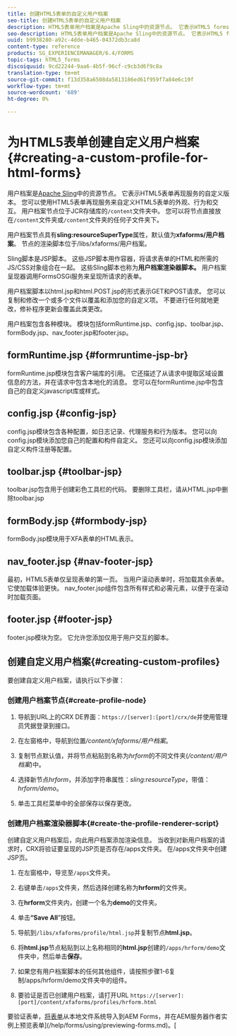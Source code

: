 ```yaml
---
title: 创建HTML5表单的自定义用户档案
seo-title: 创建HTML5表单的自定义用户档案
description: HTML5表单用户档案是Apache Sling中的资源节点。 它表示HTML5 forms Render服务的自定义版本。
seo-description: HTML5表单用户档案是Apache Sling中的资源节点。 它表示HTML5 forms Render服务的自定义版本。
uuid: b9938280-a92c-4dde-b465-04372db3ca8d
content-type: reference
products: SG_EXPERIENCEMANAGER/6.4/FORMS
topic-tags: hTML5_forms
discoiquuid: 9cd22244-9aa6-4b5f-96cf-c9cb3d6f9c8a
translation-type: tm+mt
source-git-commit: f13d358a6508da5813186ed61f959f7a84e6c19f
workflow-type: tm+mt
source-wordcount: '689'
ht-degree: 0%

---
```



# 为HTML5表单创建自定义用户档案{#creating-a-custom-profile-for-html-forms}

用户档案是[Apache Sling](https://sling.apache.org/)中的资源节点。 它表示HTML5表单再现服务的自定义版本。 您可以使用HTML5表单再现服务来自定义HTML5表单的外观、行为和交互。 用户档案节点位于JCR存储库的`/content`文件夹中。 您可以将节点直接放在`/content`文件夹或`/content`文件夹的任何子文件夹下。

用户档案节点具有&#x200B;**sling:resourceSuperType**&#x200B;属性，默认值为&#x200B;**xfaforms/用户档案**。 节点的渲染脚本位于/libs/xfaforms/用户档案。

Sling脚本是JSP脚本。 这些JSP脚本用作容器，将请求表单的HTML和所需的JS/CSS对象组合在一起。 这些Sling脚本也称为&#x200B;**用户档案渲染器脚本。** 用户档案呈现器调用FormsOSGi服务来呈现所请求的表单。

用户档案脚本以html.jsp和html.POST.jsp的形式表示GET和POST请求。 您可以复制和修改一个或多个文件以覆盖和添加您的自定义项。 不要进行任何就地更改，修补程序更新会覆盖此类更改。

用户档案包含各种模块。 模块包括formRuntime.jsp、config.jsp、toolbar.jsp、formBody.jsp、nav_footer.jsp和footer.jsp。

## formRuntime.jsp {#formruntime-jsp-br}

formRuntime.jsp模块包含客户端库的引用。 它还描述了从请求中提取区域设置信息的方法，并在请求中包含本地化的消息。 您可以在formRuntime.jsp中包含自己的自定义javascript库或样式。

## config.jsp {#config-jsp}

config.jsp模块包含各种配置，如日志记录、代理服务和行为版本。 您可以向config.jsp模块添加您自己的配置和构件自定义。 您还可以向config.jsp模块添加自定义构件注册等配置。

## toolbar.jsp {#toolbar-jsp}

toolbar.jsp包含用于创建彩色工具栏的代码。 要删除工具栏，请从HTML.jsp中删除toolbar.jsp

## formBody.jsp {#formbody-jsp}

formBody.jsp模块用于XFA表单的HTML表示。

## nav_footer.jsp {#nav-footer-jsp}

最初，HTML5表单仅呈现表单的第一页。 当用户滚动表单时，将加载其余表单。 它使加载体验更快。 nav_footer.jsp组件包含所有样式和必需元素，以便于在滚动时加载页面。

## footer.jsp {#footer-jsp}

footer.jsp模块为空。 它允许您添加仅用于用户交互的脚本。

## 创建自定义用户档案{#creating-custom-profiles}

要创建自定义用户档案，请执行以下步骤：

### 创建用户档案节点{#create-profile-node}

1. 导航到URL上的CRX DE界面：`https://[server]:[port]/crx/de`并使用管理员凭据登录到接口。

1. 在左窗格中，导航到位置&#x200B;*/content/xfaforms/用户档案*。

1. 复制节点默认值，并将节点粘贴到名称为&#x200B;*hrform*&#x200B;的不同文件夹(*/content/用户档案*)中。

1. 选择新节点&#x200B;*hrform*，并添加字符串属性：*sling:resourceType*，带值：*hrform/demo*。

1. 单击工具栏菜单中的全部保存以保存更改。

### 创建用户档案渲染器脚本{#create-the-profile-renderer-script}

创建自定义用户档案后，向此用户档案添加渲染信息。 当收到对新用户档案的请求时，CRX将验证要呈现的JSP页是否存在/apps文件夹。 在/apps文件夹中创建JSP页。

1. 在左窗格中，导览至`/apps`文件夹。
1. 右键单击`/apps`文件夹，然后选择创建名称为&#x200B;**hrform**&#x200B;的文件夹。
1. 在&#x200B;**hrform**&#x200B;文件夹内，创建一个名为&#x200B;**demo**&#x200B;的文件夹。
1. 单击&#x200B;**“Save All**”按钮。
1. 导航到`/libs/xfaforms/profile/html.jsp`并复制节点&#x200B;**html.jsp**。
1. 将&#x200B;**html.jsp**&#x200B;节点粘贴到以上名称相同的&#x200B;**html.jsp**&#x200B;创建的`/apps/hrform/demo`文件夹中，然后单击&#x200B;**保存**。
1. 如果您有用户档案脚本的任何其他组件，请按照步骤1-6复制/apps/hrform/demo文件夹中的组件。

1. 要验证是否已创建用户档案，请打开URL `https://[server]:[port]/content/xfaforms/profiles/hrform.html`

要验证表单，[将表单](/help/forms/using/get-xdp-pdf-documents-aem.md)从本地文件系统导入到AEM Forms，并在AEM服务器作者实例上预览表单](/help/forms/using/previewing-forms.md)。[
